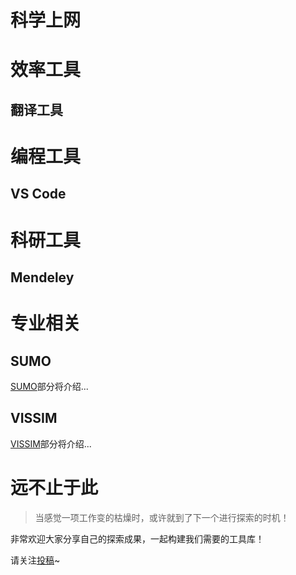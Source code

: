 # 科学上网

# 效率工具

##  翻译工具

# 编程工具

## VS Code

# 科研工具

## Mendeley

# 专业相关

## SUMO

[SUMO](./ToolsContent/TrafficTools.md#sumo)部分将介绍...

## VISSIM

[VISSIM](./ToolsContent/TrafficTools.md#VISSIM)部分将介绍...

# 远不止于此

> 当感觉一项工作变的枯燥时，或许就到了下一个进行探索的时机！

非常欢迎大家分享自己的探索成果，一起构建我们需要的工具库！

请关注[投稿](contribute.md)~
